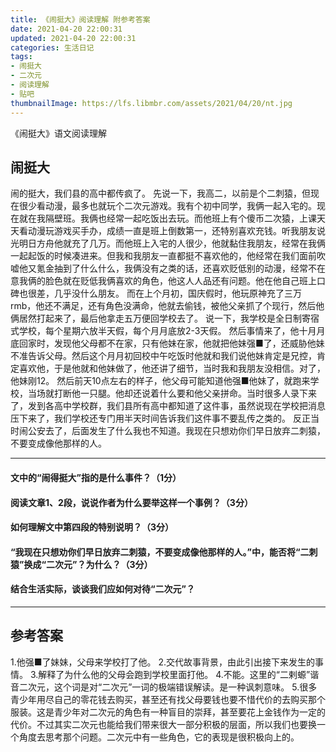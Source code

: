 ```yaml
---
title: 《闹挺大》阅读理解 附参考答案
date: 2021-04-20 22:00:31
updated: 2021-04-20 22:00:31
categories: 生活日记
tags:
- 闹挺大
- 二次元
- 阅读理解
- 贴吧
thumbnailImage: https://lfs.libmbr.com/assets/2021/04/20/nt.jpg
---
```

《闹挺大》语文阅读理解
<!-- more -->
## 闹挺大

闹的挺大，我们县的高中都传疯了。
先说一下，我高二，以前是个二刺猿，但现在很少看动漫，最多也就玩个二次元游戏。我有个初中同学，我俩一起入宅的。现在就在我隔壁班。我俩也经常一起吃饭出去玩。而他班上有个傻币二次猿，上课天天看动漫玩游戏买手办，成绩一直是班上倒数第一，还特别喜欢充钱。听我朋友说光明日方舟他就充了几万。而他班上入宅的人很少，他就黏住我朋友，经常在我俩一起起饭的时候凑进来。但我和我朋友一直都挺不喜欢他的，他经常在我们面前吹嘘他又氪金抽到了什么什么，我俩没有之类的话，还喜欢贬低别的动漫，经常不在意我俩的脸色就在贬低我俩喜欢的角色，他这人人品还有问题。他在他自己班上口碑也很差，几乎没什么朋友。
而在上个月初，国庆假时，他玩原神充了三万rmb，他还不满足，还有角色没满命，他就去偷钱，被他父亲抓了个现行，然后他俩居然打起来了，最后他拿走五万便回学校去了。
说一下，我学校是全日制寄宿式学校，每个星期六放半天假，每个月月底放2-3天假。
然后事情来了，他十月月底回家时，发现他父母都不在家，只有他妹在家，他就把他妹强■了，还威胁他妹不准告诉父母。然后这个月月初回校中午吃饭时他就和我们说他妹肯定是兄控，肯定喜欢他，于是他就和他妹做了，他还讲了细节，当时我和我朋友没相信。对了，他妹刚12。
然后前天10点左右的样子，他父母可能知道他强■他妹了，就跑来学校，当场就打断他一只腿。他却还说着什么要和他父亲拼命。当时很多人录下来了，发到各高中学校群，我们县所有高中都知道了这件事，虽然说现在学校把消息压下来了，我们学校还专门用半天时间告诉我们这件事不要乱传之类的。
反正当时闹公安去了，后面发生了什么我也不知道。我现在只想劝你们早日放弃二刺猿，不要变成像他那样的人。

------------

#### 文中的“闹得挺大”指的是什么事件？（1分）

#### 阅读文章1、2段，说说作者为什么要举这样一个事例？（3分）

#### 如何理解文中第四段的特别说明？（3分）

#### “我现在只想劝你们早日放弃二刺猿，不要变成像他那样的人。”中，能否将“二刺猿”换成“二次元”？为什么？（3分）

#### 结合生活实际，谈谈我们应如何对待“二次元”？

---

## 参考答案

1.他强■了妹妹，父母来学校打了他。
2.交代故事背景，由此引出接下来发生的事情。
3.解释了为什么他的父母会跑到学校里面打他。
4.不能。这里的“二剌螈”谐音二次元，这个词是对“二次元”一词的极端错误解读。是一种讽刺意味。
5.很多青少年用尽自己的零花钱去购买，甚至还有找父母要钱也要不惜代价的去购买那个服装。这是青少年对二次元的角色有一种盲目的崇拜，甚至要花上金钱作为一定的代价。不过其实二次元也能给我们带来很大一部分积极的层面，所以我们也要换一个角度去思考那个问题。二次元中有一些角色，它的表现是很积极向上的。



